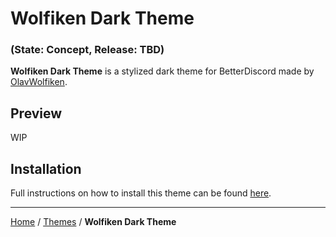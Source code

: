 # Wolfiken Dark Theme

### (State: Concept, Release: TBD)

**Wolfiken Dark Theme** is a stylized dark theme for BetterDiscord made by [OlavWolfiken](https://github.com/OlavWolfiken).

## Preview

WIP

## Installation

Full instructions on how to install this theme can be found [here](https://olavwolfiken.github.io/BetterDiscord#themes-1).

____
[Home](https://olavwolfiken.github.io/BetterDiscord) / [Themes](https://olavwolfiken.github.io/BetterDiscord/Themes) / **Wolfiken Dark Theme**
